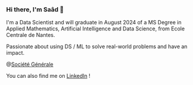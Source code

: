 ### Hi there, I'm Saâd 👋

I'm a Data Scientist and will graduate in August 2024 of a MS Degree in Applied Mathematics, Artificial Intelligence and Data Science, from Ecole Centrale de Nantes.

Passionate about using DS / ML to solve real-world problems and have an impact.

@[Société Générale](https://www.societegenerale.com/fr)

You can also find me on [LinkedIn](https://www.linkedin.com/in/saad-aziz-alaoui/) !
<!--
**Saaaad2000/Saaaad2000** is a ✨ _special_ ✨ repository because its `README.md` (this file) appears on your GitHub profile.

Here are some ideas to get you started:

- 🔭 I’m currently working on ...
- 🌱 I’m currently learning ...
- 👯 I’m looking to collaborate on ...
- 🤔 I’m looking for help with ...
- 💬 Ask me about ...
- 📫 How to reach me: ...
- 😄 Pronouns: ...
- ⚡ Fun fact: ...
-->
